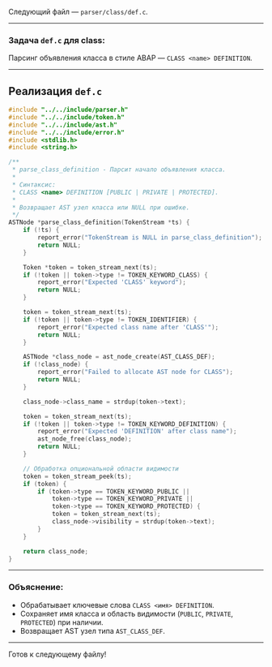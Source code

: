 Следующий файл — `parser/class/def.c`.

---

### Задача `def.c` для class:

Парсинг объявления класса в стиле ABAP — `CLASS <name> DEFINITION`.

---

## Реализация `def.c`

```c
#include "../../include/parser.h"
#include "../../include/token.h"
#include "../../include/ast.h"
#include "../../include/error.h"
#include <stdlib.h>
#include <string.h>

/**
 * parse_class_definition - Парсит начало объявления класса.
 *
 * Синтаксис:
 * CLASS <name> DEFINITION [PUBLIC | PRIVATE | PROTECTED].
 * 
 * Возвращает AST узел класса или NULL при ошибке.
 */
ASTNode *parse_class_definition(TokenStream *ts) {
    if (!ts) {
        report_error("TokenStream is NULL in parse_class_definition");
        return NULL;
    }

    Token *token = token_stream_next(ts);
    if (!token || token->type != TOKEN_KEYWORD_CLASS) {
        report_error("Expected 'CLASS' keyword");
        return NULL;
    }

    token = token_stream_next(ts);
    if (!token || token->type != TOKEN_IDENTIFIER) {
        report_error("Expected class name after 'CLASS'");
        return NULL;
    }

    ASTNode *class_node = ast_node_create(AST_CLASS_DEF);
    if (!class_node) {
        report_error("Failed to allocate AST node for CLASS");
        return NULL;
    }

    class_node->class_name = strdup(token->text);

    token = token_stream_next(ts);
    if (!token || token->type != TOKEN_KEYWORD_DEFINITION) {
        report_error("Expected 'DEFINITION' after class name");
        ast_node_free(class_node);
        return NULL;
    }

    // Обработка опциональной области видимости
    token = token_stream_peek(ts);
    if (token) {
        if (token->type == TOKEN_KEYWORD_PUBLIC ||
            token->type == TOKEN_KEYWORD_PRIVATE ||
            token->type == TOKEN_KEYWORD_PROTECTED) {
            token = token_stream_next(ts);
            class_node->visibility = strdup(token->text);
        }
    }

    return class_node;
}
```

---

### Объяснение:

* Обрабатывает ключевые слова `CLASS <имя> DEFINITION`.
* Сохраняет имя класса и область видимости (`PUBLIC`, `PRIVATE`, `PROTECTED`) при наличии.
* Возвращает AST узел типа `AST_CLASS_DEF`.

---

Готов к следующему файлу!
